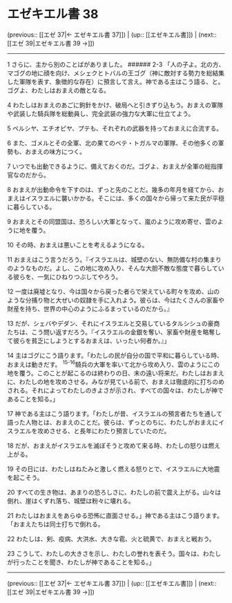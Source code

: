# エゼキエル書 38

(previous:: [[エゼ 37|← エゼキエル書 37]]) | (up:: [[エゼキエル書]]) | (next:: [[エゼ 39|エゼキエル書 39 →]])

***


1 さらに、主から別のことばがありました。 ###### 2-3 「人の子よ。北の方、マゴグの地に顔を向け、メシェクとトバルの王ゴグ（神に敵対する勢力を総結集した軍隊を表す、象徴的な存在）に預言して言え。神である主はこう語る、と。ゴグよ、わたしはおまえの敵となる。 

4 わたしはおまえのあごに鉤針をかけ、破局へと引きずり込もう。おまえの軍隊や武装した騎兵隊を総動員し、完全武装の強力な大軍に仕立てよう。 

5 ペルシヤ、エチオピヤ、プテも、それぞれの武器を持っておまえに合流する。 

6 また、ゴメルとその全軍、北の果てのベテ・トガルマの軍隊、その他多くの軍勢も、おまえの味方につく。 

7 いつでも出動できるように、備えておくのだ。ゴグよ、おまえが全軍の総指揮官なのだから。 

8 おまえが出動命令を下すのは、ずっと先のことだ。幾多の年月を経てから、おまえはイスラエルに襲いかかる。そこには、多くの国々から帰って来た民が平穏に暮らしている。 

9 おまえとその同盟国は、恐ろしい大軍となって、嵐のように攻め寄せ、雲のように地を覆う。 

10 その時、おまえは悪いことを考えるようになる。 

11 おまえはこう言うだろう。『イスラエルは、城壁のない、無防備な村の集まりのようなものだ。よし、この地に攻め入り、そんな大胆不敵な態度で暮らしている彼らを、一気にひねりつぶしてやろう。 

12 一度は廃墟となり、今は国々から戻った者らで栄えている町々を攻め、山のような分捕り物と大ぜいの奴隷を手に入れよう。彼らは、今はたくさんの家畜や財産を持ち、世界の中心のようにふるまっているのだから。』 

13 だが、シェバやデダン、それにイスラエルと交易しているタルシシュの豪商たちは、こう問い返すだろう。『イスラエルの金銀を奪い、家畜や財産を略奪して彼らを貧乏にしようとするおまえは、いったい何者か。』」 

14 主はゴグにこう語ります。「わたしの民が自分の国で平和に暮らしている時、おまえは動きだす。 <sup class="versenum">15-16</sup>騎兵の大軍を率いて北から攻め入り、雲のようにこの地を覆う。このことが起こるのは終わりの日、末の遠い将来だ。わたしはおまえに、わたしの地を攻めさせる。みなが見ている前で、おまえは徹底的に打ちのめされる。それによってわたしのきよさが示され、すべての国々は、わたしが神であることを知る。」 

17 神である主はこう語ります。「わたしが昔、イスラエルの預言者たちを通して語った人物とは、おまえのことだ。彼らは、ずっとのちに、わたしがおまえにイスラエルを攻めさせる、と長年にわたり預言していたのだ。 

18 だが、おまえがイスラエルを滅ぼそうと攻めて来る時、わたしの怒りは燃え上がる。 

19 その日には、わたしはねたみと激しく燃える怒りとで、イスラエルに大地震を起こそう。 

20 すべての生き物は、あまりの恐ろしさに、わたしの前で震え上がる。山々は倒れ、崖はくずれ落ち、城壁は粉々に壊れる。 

21 わたしはおまえをあらゆる恐怖に直面させる。」神である主はこう語ります。「おまえたちは同士打ちで倒れる。 

22 わたしは、剣、疫病、大洪水、大きな雹、火と硫黄で、おまえと戦おう。 

23 こうして、わたしの大きさを示し、わたしの誉れを表そう。国々は、わたしが行ったことを聞き、わたしが神であることを知る。」

***

(previous:: [[エゼ 37|← エゼキエル書 37]]) | (up:: [[エゼキエル書]]) | (next:: [[エゼ 39|エゼキエル書 39 →]])
